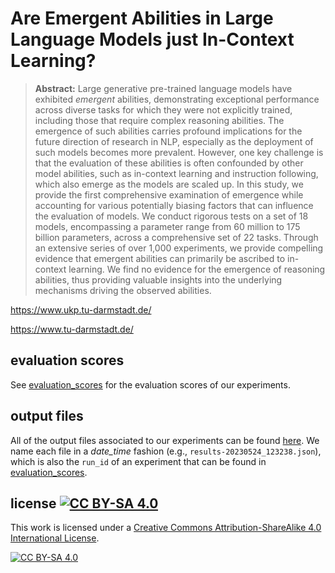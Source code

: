 # Are Emergent Abilities in Large Language Models just In-Context Learning?

> **Abstract:** Large generative pre-trained language models have exhibited *emergent* abilities, demonstrating exceptional performance across diverse tasks for which they were not explicitly trained, including those that require complex reasoning abilities. The emergence of such abilities carries profound implications for the future direction of research in NLP, especially as the deployment of such models becomes more prevalent. However, one key challenge is that the evaluation of these abilities is often confounded by other model abilities, such as in-context learning and instruction following, which also emerge as the models are scaled up. In this study, we provide the first comprehensive examination of emergence while accounting for various potentially biasing factors that can influence the evaluation of models. We conduct rigorous tests on a set of 18 models, encompassing a parameter range from 60 million to 175 billion parameters, across a comprehensive set of 22 tasks. Through an extensive series of over 1,000 experiments, we provide compelling evidence that emergent abilities can primarily be ascribed to in-context learning. We find no evidence for the emergence of reasoning abilities, thus providing valuable insights into the underlying mechanisms driving the observed abilities.

https://www.ukp.tu-darmstadt.de/

https://www.tu-darmstadt.de/

## evaluation scores
See [evaluation_scores](https://github.com/UKPLab/on-emergence/blob/main/evaluation_scores.csv) for the evaluation scores of our experiments.

## output files
All of the output files associated to our experiments can be found [here](https://tudatalib.ulb.tu-darmstadt.de/handle/tudatalib/3931). We name each file in a *date_time* fashion (e.g., ```results-20230524_123238.json```), which is also the ```run_id``` of an experiment that can be found in [evaluation_scores](https://github.com/UKPLab/on-emergence/blob/main/evaluation_scores.csv).

## license [![CC BY-SA 4.0][cc-by-sa-shield]][cc-by-sa]

This work is licensed under a
[Creative Commons Attribution-ShareAlike 4.0 International License][cc-by-sa].

[![CC BY-SA 4.0][cc-by-sa-image]][cc-by-sa]

[cc-by-sa]: http://creativecommons.org/licenses/by-sa/4.0/
[cc-by-sa-image]: https://licensebuttons.net/l/by-sa/4.0/88x31.png
[cc-by-sa-shield]: https://img.shields.io/badge/License-CC%20BY--SA%204.0-lightgrey.svg
